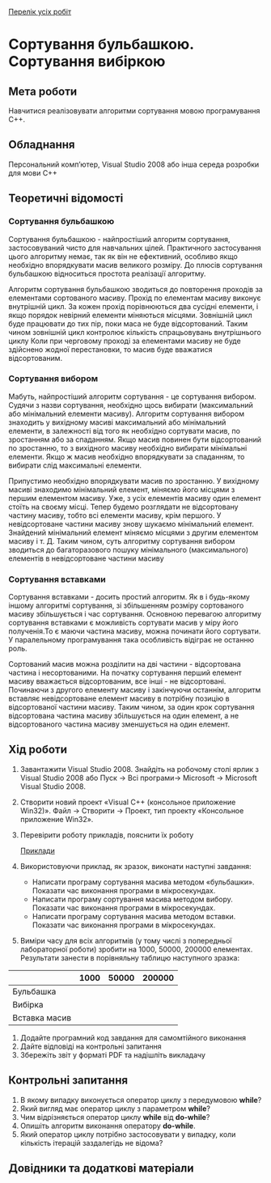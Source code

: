 [Перелік усіх робіт](README.md)

# Сортування бульбашкою. Сортування вибіркою

## Мета роботи 

Навчитися реалізовувати алгоритми сортування мовою програмування С++.

## Обладнання

Персональний комп’ютер, Visual Studio 2008 або інша середа розробки для мови C++

## Теоретичні відомості

### Сортування бульбашкою 

Сортування бульбашкою - найпростіший алгоритм сортування, застосовуваний чисто для навчальних цілей. Практичного застосування цього алгоритму немає, так як він не ефективний, особливо якщо необхідно впорядкувати масив великого розміру. До плюсів сортування бульбашкою відноситься простота реалізації алгоритму.

Алгоритм сортування бульбашкою зводиться до повторення проходів за елементами сортованого масиву. Прохід по елементам масиву виконує внутрішній цикл. За кожен прохід порівнюються два сусідні елементи, і якщо порядок невірний елементи міняються місцями. Зовнішній цикл буде працювати до тих пір, поки маса не буде відсортований. Таким чином зовнішній цикл контролює кількість спрацьовувань внутрішнього циклу Коли при черговому проході за елементами масиву не буде здійснено жодної перестановки, то масив буде вважатися відсортованим.

### Сортування вибором 

Мабуть, найпростіший алгоритм сортування - це сортування вибором. Судячи з назви сортування, необхідно щось вибирати (максимальний або мінімальний елементи масиву). Алгоритм сортування вибором знаходить у вихідному масиві максимальний або мінімальний елементи, в залежності від того як необхідно сортувати масив, по зростанням або за спаданням. Якщо масив повинен бути відсортований по зростанню, то з вихідного масиву необхідно вибирати мінімальні елементи. Якщо ж масив необхідно впорядкувати за спаданням, то вибирати слід максимальні елементи.

Припустимо необхідно впорядкувати масив по зростанню. У вихідному масиві знаходимо мінімальний елемент, міняємо його місцями з першим елементом масиву. Уже, з усіх елементів масиву один елемент стоїть на своєму місці. Тепер будемо розглядати не відсортовану частину масиву, тобто всі елементи масиву, крім першого. У невідсортоване частини масиву знову шукаємо мінімальний елемент. Знайдений мінімальний елемент міняємо місцями з другим елементом масиву і т. Д. Таким чином, суть алгоритму сортування вибором зводиться до багаторазового пошуку мінімального (максимального) елементів в невідсортоване частини масиву

### Сортування вставками 

Сортування вставками - досить простий алгоритм. Як в і будь-якому іншому алгоритмі сортування, зі збільшенням розміру сортованого масиву збільшується і час сортування. Основною перевагою алгоритму сортування вставками є можливість сортувати масив у міру його полученія.То є маючи частина масиву, можна починати його сортувати. У паралельному програмування така особливість відіграє не останню роль.

Сортований масив можна розділити на дві частини - відсортована частина і несортованими. На початку сортування перший елемент масиву вважається відсортованим, все інші - не відсортовані. Починаючи з другого елементу масиву і закінчуючи останнім, алгоритм вставляє невідсортоване елемент масиву в потрібну позицію в відсортованої частини масиву. Таким чином, за один крок сортування відсортована частина масиву збільшується на один елемент, а не відсортованого частина масиву зменшується на один елемент. 

## Хід роботи

1. Завантажити Visual Studio 2008. Знайдіть на робочому столі ярлик з Visual Studio 2008 або Пуск → Всі програми→ Microsoft → Microsoft Visual Studio 2008.

2. Створити новий проект «Visual C++ (консольное приложение Win32)». Файл → Cтворити → Проект, тип проекту «Консольное приложение Win32».

3. Перевірити роботу прикладів, пояснити їх роботу
    
    [Приклади](src/lab-08/)

4. Використовуючи приклад, як зразок, виконати наступні завдання:
	* Написати програму сортування масива методом «бульбашки». Показати час виконання програми в мікросекундах.
	* Написати програму сортування масива методом вибору. Показати час виконання програми в мікросекундах.
	* Написати програму сортування масива методом вставки. Показати час виконання програми в мікросекундах.

5. Виміри часу для всіх алгоритмів (у тому числі з попередньої лабораторної роботи) зробити на 1000, 50000, 200000  елементах. Результати занести в порівняльну таблицю наступного зразка:

|               | 1000 | 50000 | 200000 |
| ------------- | ---- | ----- | ------ |
| Бульбашка     |      |       |        |
| Вибірка       |      |       |        |
| Вставка масив |      |       |        |

1. Додайте програмний код завдання для самомтійного виконання
2.  Дайте відповіді на контрольні запитання
3.  Збережіть звіт у форматі PDF та надішліть викладачу

## Контрольні запитання

1. В якому випадку виконується оператор циклу з передумовою **while**?
2. Який вигляд має оператор циклу з параметром **while**?
3. Чим відрізняється оператор циклу **while** від **do-while**?
4. Опишіть алгоритм виконання оператору **do-while**.
5. Який оператор циклу потрібно застосовувати у випадку, коли кількість ітерацій заздалегідь не відома?


## Довідники та додаткові матеріали